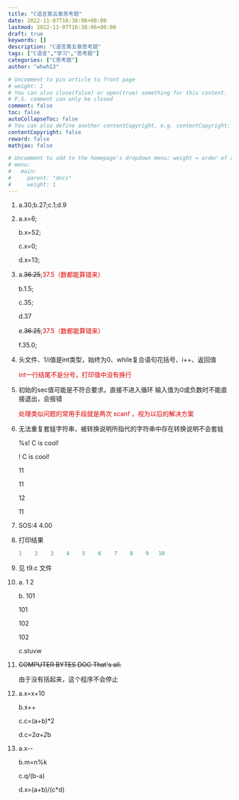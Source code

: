 ```yaml
---
title: "C语言第五章思考题"
date: 2022-11-07T16:38:06+08:00
lastmod: 2022-11-07T16:38:06+08:00
draft: true
keywords: []
description: "C语言第五章思考题"
tags: ["C语言","学习","思考题"]
categories: ["C思考题"]
author: "whwh13"

# Uncomment to pin article to front page
# weight: 1
# You can also close(false) or open(true) something for this content.
# P.S. comment can only be closed
comment: false
toc: false
autoCollapseToc: false
# You can also define another contentCopyright. e.g. contentCopyright: "This is another copyright."
contentCopyright: false
reward: false
mathjax: false

# Uncomment to add to the homepage's dropdown menu; weight = order of article
# menu:
#   main:
#     parent: "docs"
#     weight: 1
---
```


<!--more-->

1.
    a.30;b.27;c.1;d.9
2.
    a.x=6;

    b.x=52;

    c.x=0;

    d.x=13;

3.
    a.~~36.25~~;<font color="#dd0000">37.5（数都能算错来）</font>

    b.1.5;

    c.35;

    d.37

    e.~~36.25~~;<font color="#dd0000">37.5（数都能算错来）</font>

    f.35.0;
4.
    头文件、1/i值是int类型，始终为0、while复合语句花括号、i++、返回值

    <font color="#dd0000">int一行结尾不是分号，打印值中没有换行</font>
5.
    初始的sec值可能是不符合要求，直接不进入循环
    输入值为0或负数时不能直接退出，会报错

    <font color="#dd0000">处理类似问题的常用手段就是两次 scanf ，视为以后的解决方案</font>
6.
    无法重复套娃字符串，被转换说明所指代的字符串中存在转换说明不会套娃

    %s! C is cool!

    ! C is cool!

    11

    11

    12

    11
7.
    SOS:4 4.00
8.
    打印结果

    ```C
    1    2    3    4    5    6    7    8    9   10
    ```

9.
    见 t9.c 文件
10.
    a.    1    2

    b. 101

       101

       102

       102

    c.stuvw
11.
    ~~COMPUTER BYTES DOG
    That's all.~~

    由于没有括起来，这个程序不会停止
12.
    a.x=x+10

    b.x++

    c.c=(a+b)*2

    d.c=2*a+2*b

13.
    a.x--

    b.m=n%k

    c.q/(b-a)

    d.x=(a+b)/(c*d)
